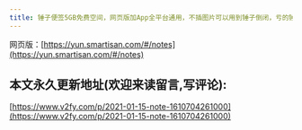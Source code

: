 ```yaml
---
title: 锤子便签5GB免费空间，网页版加App全平台通用，不插图片可以用到锤子倒闭，亏的锤子做公交车
---
```




网页版：[https://yun.smartisan.com/#/notes](https://yun.smartisan.com/#/notes)







## 本文永久更新地址(欢迎来读留言,写评论):

[https://www.v2fy.com/p/2021-01-15-note-1610704261000](https://www.v2fy.com/p/2021-01-15-note-1610704261000)
